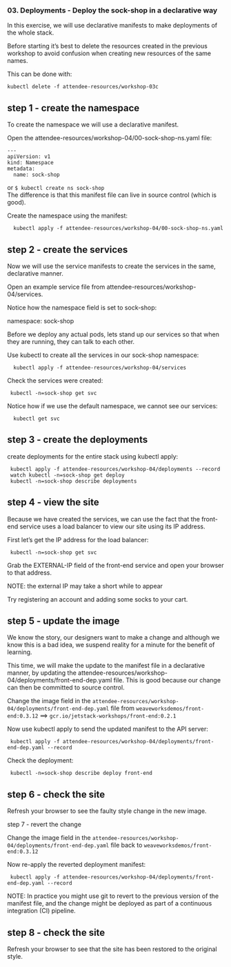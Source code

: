 

### 03. Deployments - Deploy the sock-shop in a declarative way

In this exercise, we will use declarative manifests to make deployments of the whole stack.

Before starting it’s best to delete the resources created in the previous workshop to
avoid confusion when creating new resources of the same names. 

This can be done with:

```
kubectl delete -f attendee-resources/workshop-03c
```

step 1 - create the namespace
-------------------------------------
To create the namespace we will use a declarative manifest.

Open the attendee-resources/workshop-04/00-sock-shop-ns.yaml file:
```
---
apiVersion: v1
kind: Namespace
metadata:
  name: sock-shop
  ```

or
```$ kubectl create ns sock-shop```   
The difference is that this manifest file can live in source control (which is good).

Create the namespace using the manifest:

```
  kubectl apply -f attendee-resources/workshop-04/00-sock-shop-ns.yaml
```

step 2 - create the services
-----------------------------
Now we will use the service manifests to create the services in the same, declarative manner.

Open an example service file from attendee-resources/workshop-04/services.

Notice how the namespace field is set to sock-shop:

namespace: sock-shop

Before we deploy any actual pods, lets stand up our services so that when they 
are running, they can talk to each other.

Use kubectl to create all the services in our sock-shop namespace:

```
  kubectl apply -f attendee-resources/workshop-04/services
```

Check the services were created:

```
 kubectl -n=sock-shop get svc
```

Notice how if we use the default namespace, we cannot see our services:

```
  kubectl get svc
```


step 3 - create the deployments
--------------------------------
create deployments for the entire stack using kubectl apply:

```
 kubectl apply -f attendee-resources/workshop-04/deployments --record
 watch kubectl -n=sock-shop get deploy
 kubectl -n=sock-shop describe deployments
```

step 4 - view the site
--------------------------------
Because we have created the services, we can use the fact that the front-end service
uses a load balancer to view our site using its IP address.

First let’s get the IP address for the load balancer:

```
 kubectl -n=sock-shop get svc
```

Grab the EXTERNAL-IP field of the front-end service and open your browser to that address.

NOTE: the external IP may take a short while to appear

Try registering an account and adding some socks to your cart.

step 5 - update the image
--------------------------

We know the story, our designers want to make a change and although we know this is a bad idea, 
we suspend reality for a minute for the benefit of learning.

This time, we will make the update to the manifest file in a declarative manner, by updating the
attendee-resources/workshop-04/deployments/front-end-dep.yaml file.
This is good because our change can then be committed to source control.

Change the image field in the `attendee-resources/workshop-04/deployments/front-end-dep.yaml` file 
from 
`weaveworksdemos/front-end:0.3.12`  ==> `gcr.io/jetstack-workshops/front-end:0.2.1`

Now use kubectl apply to send the updated manifest to the API server:

```
 kubectl apply -f attendee-resources/workshop-04/deployments/front-end-dep.yaml --record
```


Check the deployment:

```
 kubectl -n=sock-shop describe deploy front-end
```


step 6 - check the site
--------------------------
Refresh your browser to see the faulty style change in the new image.

step 7 - revert the change

Change the image field in the 
  `attendee-resources/workshop-04/deployments/front-end-dep.yaml` 
  file back to
   `weaveworksdemos/front-end:0.3.12`

Now re-apply the reverted deployment manifest:

```
 kubectl apply -f attendee-resources/workshop-04/deployments/front-end-dep.yaml --record
```


NOTE: In practice you might use git to revert to the previous version of the manifest file, 
and the change might be deployed as part of a continuous integration (CI) pipeline.


step 8 - check the site
--------------------------
Refresh your browser to see that the site has been restored to the original style.

```
